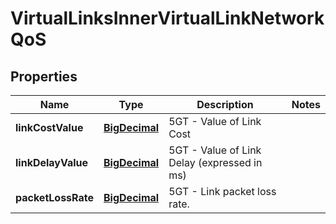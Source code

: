 
# VirtualLinksInnerVirtualLinkNetworkQoS

## Properties
Name | Type | Description | Notes
------------ | ------------- | ------------- | -------------
**linkCostValue** | [**BigDecimal**](BigDecimal.md) | 5GT - Value of Link Cost | 
**linkDelayValue** | [**BigDecimal**](BigDecimal.md) | 5GT - Value of Link Delay (expressed in ms) | 
**packetLossRate** | [**BigDecimal**](BigDecimal.md) | 5GT - Link packet loss rate. | 



